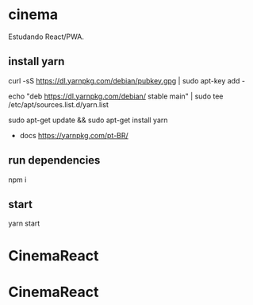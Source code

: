 # cinema
Estudando React/PWA.

## install yarn
curl -sS https://dl.yarnpkg.com/debian/pubkey.gpg | sudo apt-key add -

echo "deb https://dl.yarnpkg.com/debian/ stable main" | sudo tee /etc/apt/sources.list.d/yarn.list

sudo apt-get update && sudo apt-get install yarn

- docs
  https://yarnpkg.com/pt-BR/

## run dependencies

npm i

## start

yarn start
# CinemaReact
# CinemaReact
